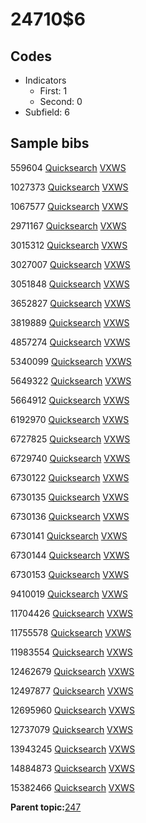 # 24710$6

## Codes

-   Indicators
    -   First: 1
    -   Second: 0
-   Subfield: 6

## Sample bibs

559604 [Quicksearch](https://search.library.yale.edu/catalog/559604) [VXWS](http://prodorbis.library.yale.edu:7014/vxws/GetHoldingsService?bibId=559604)

1027373 [Quicksearch](https://search.library.yale.edu/catalog/1027373) [VXWS](http://prodorbis.library.yale.edu:7014/vxws/GetHoldingsService?bibId=1027373)

1067577 [Quicksearch](https://search.library.yale.edu/catalog/1067577) [VXWS](http://prodorbis.library.yale.edu:7014/vxws/GetHoldingsService?bibId=1067577)

2971167 [Quicksearch](https://search.library.yale.edu/catalog/2971167) [VXWS](http://prodorbis.library.yale.edu:7014/vxws/GetHoldingsService?bibId=2971167)

3015312 [Quicksearch](https://search.library.yale.edu/catalog/3015312) [VXWS](http://prodorbis.library.yale.edu:7014/vxws/GetHoldingsService?bibId=3015312)

3027007 [Quicksearch](https://search.library.yale.edu/catalog/3027007) [VXWS](http://prodorbis.library.yale.edu:7014/vxws/GetHoldingsService?bibId=3027007)

3051848 [Quicksearch](https://search.library.yale.edu/catalog/3051848) [VXWS](http://prodorbis.library.yale.edu:7014/vxws/GetHoldingsService?bibId=3051848)

3652827 [Quicksearch](https://search.library.yale.edu/catalog/3652827) [VXWS](http://prodorbis.library.yale.edu:7014/vxws/GetHoldingsService?bibId=3652827)

3819889 [Quicksearch](https://search.library.yale.edu/catalog/3819889) [VXWS](http://prodorbis.library.yale.edu:7014/vxws/GetHoldingsService?bibId=3819889)

4857274 [Quicksearch](https://search.library.yale.edu/catalog/4857274) [VXWS](http://prodorbis.library.yale.edu:7014/vxws/GetHoldingsService?bibId=4857274)

5340099 [Quicksearch](https://search.library.yale.edu/catalog/5340099) [VXWS](http://prodorbis.library.yale.edu:7014/vxws/GetHoldingsService?bibId=5340099)

5649322 [Quicksearch](https://search.library.yale.edu/catalog/5649322) [VXWS](http://prodorbis.library.yale.edu:7014/vxws/GetHoldingsService?bibId=5649322)

5664912 [Quicksearch](https://search.library.yale.edu/catalog/5664912) [VXWS](http://prodorbis.library.yale.edu:7014/vxws/GetHoldingsService?bibId=5664912)

6192970 [Quicksearch](https://search.library.yale.edu/catalog/6192970) [VXWS](http://prodorbis.library.yale.edu:7014/vxws/GetHoldingsService?bibId=6192970)

6727825 [Quicksearch](https://search.library.yale.edu/catalog/6727825) [VXWS](http://prodorbis.library.yale.edu:7014/vxws/GetHoldingsService?bibId=6727825)

6729740 [Quicksearch](https://search.library.yale.edu/catalog/6729740) [VXWS](http://prodorbis.library.yale.edu:7014/vxws/GetHoldingsService?bibId=6729740)

6730122 [Quicksearch](https://search.library.yale.edu/catalog/6730122) [VXWS](http://prodorbis.library.yale.edu:7014/vxws/GetHoldingsService?bibId=6730122)

6730135 [Quicksearch](https://search.library.yale.edu/catalog/6730135) [VXWS](http://prodorbis.library.yale.edu:7014/vxws/GetHoldingsService?bibId=6730135)

6730136 [Quicksearch](https://search.library.yale.edu/catalog/6730136) [VXWS](http://prodorbis.library.yale.edu:7014/vxws/GetHoldingsService?bibId=6730136)

6730141 [Quicksearch](https://search.library.yale.edu/catalog/6730141) [VXWS](http://prodorbis.library.yale.edu:7014/vxws/GetHoldingsService?bibId=6730141)

6730144 [Quicksearch](https://search.library.yale.edu/catalog/6730144) [VXWS](http://prodorbis.library.yale.edu:7014/vxws/GetHoldingsService?bibId=6730144)

6730153 [Quicksearch](https://search.library.yale.edu/catalog/6730153) [VXWS](http://prodorbis.library.yale.edu:7014/vxws/GetHoldingsService?bibId=6730153)

9410019 [Quicksearch](https://search.library.yale.edu/catalog/9410019) [VXWS](http://prodorbis.library.yale.edu:7014/vxws/GetHoldingsService?bibId=9410019)

11704426 [Quicksearch](https://search.library.yale.edu/catalog/11704426) [VXWS](http://prodorbis.library.yale.edu:7014/vxws/GetHoldingsService?bibId=11704426)

11755578 [Quicksearch](https://search.library.yale.edu/catalog/11755578) [VXWS](http://prodorbis.library.yale.edu:7014/vxws/GetHoldingsService?bibId=11755578)

11983554 [Quicksearch](https://search.library.yale.edu/catalog/11983554) [VXWS](http://prodorbis.library.yale.edu:7014/vxws/GetHoldingsService?bibId=11983554)

12462679 [Quicksearch](https://search.library.yale.edu/catalog/12462679) [VXWS](http://prodorbis.library.yale.edu:7014/vxws/GetHoldingsService?bibId=12462679)

12497877 [Quicksearch](https://search.library.yale.edu/catalog/12497877) [VXWS](http://prodorbis.library.yale.edu:7014/vxws/GetHoldingsService?bibId=12497877)

12695960 [Quicksearch](https://search.library.yale.edu/catalog/12695960) [VXWS](http://prodorbis.library.yale.edu:7014/vxws/GetHoldingsService?bibId=12695960)

12737079 [Quicksearch](https://search.library.yale.edu/catalog/12737079) [VXWS](http://prodorbis.library.yale.edu:7014/vxws/GetHoldingsService?bibId=12737079)

13943245 [Quicksearch](https://search.library.yale.edu/catalog/13943245) [VXWS](http://prodorbis.library.yale.edu:7014/vxws/GetHoldingsService?bibId=13943245)

14884873 [Quicksearch](https://search.library.yale.edu/catalog/14884873) [VXWS](http://prodorbis.library.yale.edu:7014/vxws/GetHoldingsService?bibId=14884873)

15382466 [Quicksearch](https://search.library.yale.edu/catalog/15382466) [VXWS](http://prodorbis.library.yale.edu:7014/vxws/GetHoldingsService?bibId=15382466)

**Parent topic:**[247](../../tags/247/247.md)

